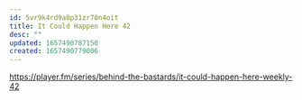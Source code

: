 ```yaml
---
id: 5vr9k4rd9a0p31zr70n4oit
title: It Could Happen Here 42
desc: ""
updated: 1657490787150
created: 1657490779006
---
```


https://player.fm/series/behind-the-bastards/it-could-happen-here-weekly-42
